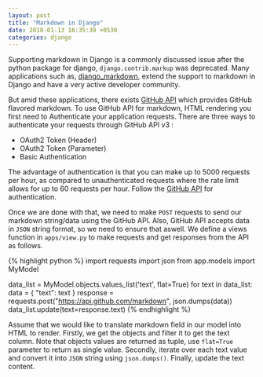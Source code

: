 ```yaml
---
layout: post
title: "Markdown in Django"
date: 2018-01-13 16:35:39 +0530
categories: django
---
```


Supporting markdown in Django is a commonly discussed issue after the python package for django,  `django.contrib.markup` was deprecated. Many applications such as, [django_markdown][django-md], extend the support to markdown in Django and have a very active developer community. 

But amid these applications, there exists [GitHub API][github-api] which provides GitHub flavored markdown. To use GitHub API for markdown, HTML rendering you first need to Authenticate your application requests. There are three ways to authenticate your requests through GitHub API v3 :

+ OAuth2 Token (Header)
+ OAuth2 Token (Parameter)
+ Basic Authentication

The advantage of authentication is that you can make up to 5000 requests per hour, as compared to unauthenticated requests where the rate limit allows for up to 60 requests per hour. Follow the [GitHub API][github-auth] for authentication.

Once we are done with that, we need to make `POST` requests to send our markdown string/data using the GitHub API. Also, GitHub API accepts data in `JSON` string format, so we need to ensure that aswell. We define a views function in `apps/view.py` to make requests and get responses from the API as follows.

{% highlight python %}
import requests
import json
from app.models import MyModel

data_list = MyModel.objects.values_list('text', flat=True) 
for text in data_list:
    data = { "text": text } 
    response = requests.post("https://api.github.com/markdown", json.dumps(data))
    data_list.update(text=response.text)
{% endhighlight %}

Assume that we would like to translate markdown field in our model into HTML to render. Firstly, we get the objects and filter it to get the text column. Note that objects values are returned as tuple, use `flat=True` parameter to return as single value. Secondly, iterate over each text value and convert it into `JSON` string using `json.dumps()`. Finally, update the text content.

[django-md]: https://github.com/klen/django_markdown
[github-api]: https://developer.github.com/v3/markdown/
[github-auth]: https://developer.github.com/v3/#authentication
